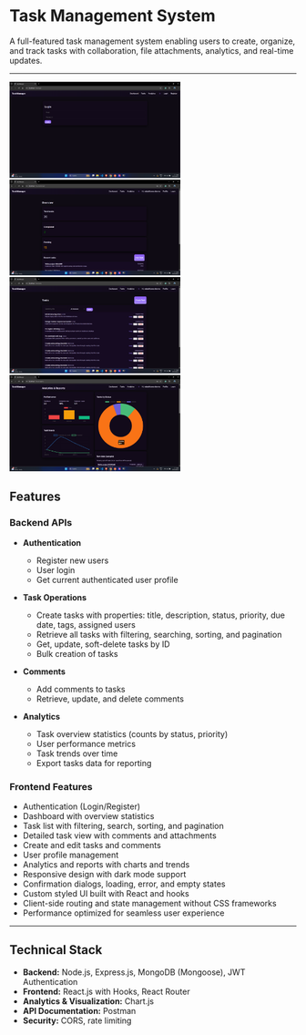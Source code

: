 # Task Management System

A full-featured task management system enabling users to create, organize, and track tasks with collaboration, file attachments, analytics, and real-time updates.

---

<img src="https://github.com/neteshkumarsharma/task-manager/blob/479dab1a455466ad1808ef5723a2f372f029a8db/Screenshot%20(11).png" width="300" />
<img src="https://github.com/neteshkumarsharma/task-manager/blob/7ec2a89f501da9660a3a56f814520acad72782cc/Screenshot%20(12).png" width="300" />
<img src="https://github.com/neteshkumarsharma/task-manager/blob/7ec2a89f501da9660a3a56f814520acad72782cc/Screenshot%20(13).png" width="300" />
<img src="https://github.com/neteshkumarsharma/task-manager/blob/7ec2a89f501da9660a3a56f814520acad72782cc/Screenshot%20(14).png" width="300" />


## Features

### Backend APIs

- **Authentication**
  - Register new users
  - User login
  - Get current authenticated user profile

- **Task Operations**
  - Create tasks with properties: title, description, status, priority, due date, tags, assigned users
  - Retrieve all tasks with filtering, searching, sorting, and pagination
  - Get, update, soft-delete tasks by ID
  - Bulk creation of tasks

- **Comments**
  - Add comments to tasks
  - Retrieve, update, and delete comments

- **Analytics**
  - Task overview statistics (counts by status, priority)
  - User performance metrics
  - Task trends over time
  - Export tasks data for reporting

### Frontend Features

- Authentication (Login/Register)
- Dashboard with overview statistics
- Task list with filtering, search, sorting, and pagination
- Detailed task view with comments and attachments
- Create and edit tasks and comments
- User profile management
- Analytics and reports with charts and trends
- Responsive design with dark mode support
- Confirmation dialogs, loading, error, and empty states
- Custom styled UI built with React and hooks
- Client-side routing and state management without CSS frameworks
- Performance optimized for seamless user experience

---

## Technical Stack

- **Backend:** Node.js, Express.js, MongoDB (Mongoose), JWT Authentication
- **Frontend:** React.js with Hooks, React Router
- **Analytics & Visualization:** Chart.js
- **API Documentation:** Postman
- **Security:** CORS, rate limiting
